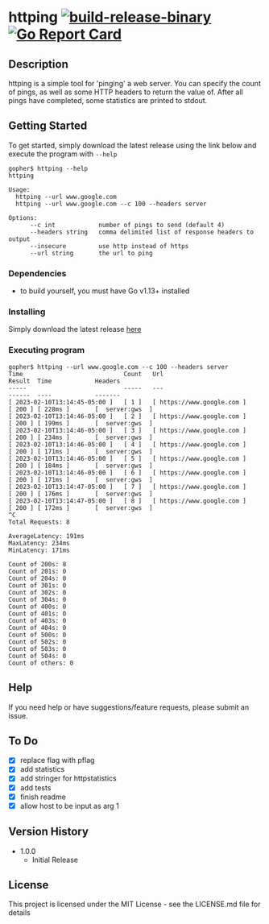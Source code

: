 # httping [![build-release-binary](https://github.com/rnemeth90/httping/actions/workflows/build.yaml/badge.svg)](https://github.com/rnemeth90/httping/actions/workflows/build.yaml) [![Go Report Card](https://goreportcard.com/badge/github.com/rnemeth90/httping/)](https://goreportcard.com/report/github.com/rnemeth90/httping/)
## Description
httping is a simple tool for 'pinging' a web server. You can specify the count of pings, as well as some HTTP headers to return the value of. After all pings have completed, some statistics are printed to stdout.

## Getting Started
To get started, simply download the latest release using the link below and execute the program with `--help`
```
gopher$ httping --help
httping

Usage:
  httping --url www.google.com
  httping --url www.google.com --c 100 --headers server

Options:
      --c int            number of pings to send (default 4)
      --headers string   comma delimited list of response headers to output
      --insecure         use http instead of https
      --url string       the url to ping
```

### Dependencies
* to build yourself, you must have Go v1.13+ installed

### Installing
Simply download the latest release [here](https://github.com/rnemeth90/httping/releases)

### Executing program
```
gopher$ httping --url www.google.com --c 100 --headers server
Time                            Count   Url                             Result  Time            Headers
-----                           -----   ---                             ------  ----            -------
[ 2023-02-10T13:14:45-05:00 ]   [ 1 ]   [ https://www.google.com ]      [ 200 ] [ 228ms ]       [  server:gws  ]
[ 2023-02-10T13:14:46-05:00 ]   [ 2 ]   [ https://www.google.com ]      [ 200 ] [ 199ms ]       [  server:gws  ]
[ 2023-02-10T13:14:46-05:00 ]   [ 3 ]   [ https://www.google.com ]      [ 200 ] [ 234ms ]       [  server:gws  ]
[ 2023-02-10T13:14:46-05:00 ]   [ 4 ]   [ https://www.google.com ]      [ 200 ] [ 171ms ]       [  server:gws  ]
[ 2023-02-10T13:14:46-05:00 ]   [ 5 ]   [ https://www.google.com ]      [ 200 ] [ 184ms ]       [  server:gws  ]
[ 2023-02-10T13:14:46-05:00 ]   [ 6 ]   [ https://www.google.com ]      [ 200 ] [ 171ms ]       [  server:gws  ]
[ 2023-02-10T13:14:47-05:00 ]   [ 7 ]   [ https://www.google.com ]      [ 200 ] [ 176ms ]       [  server:gws  ]
[ 2023-02-10T13:14:47-05:00 ]   [ 8 ]   [ https://www.google.com ]      [ 200 ] [ 172ms ]       [  server:gws  ]
^C
Total Requests: 8

AverageLatency: 191ms
MaxLatency: 234ms
MinLatency: 171ms

Count of 200s: 8
Count of 201s: 0
Count of 204s: 0
Count of 301s: 0
Count of 302s: 0
Count of 304s: 0
Count of 400s: 0
Count of 401s: 0
Count of 403s: 0
Count of 404s: 0
Count of 500s: 0
Count of 502s: 0
Count of 503s: 0
Count of 504s: 0
Count of others: 0
```

## Help
If you need help or have suggestions/feature requests, please submit an issue.

## To Do
- [x] replace flag with pflag
- [x] add statistics
- [x] add stringer for httpstatistics
- [x] add tests
- [x] finish readme
- [x] allow host to be input as arg 1

## Version History
* 1.0.0
    * Initial Release

## License
This project is licensed under the MIT License - see the LICENSE.md file for details
